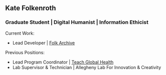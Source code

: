 ## Kate Folkenroth
### Graduate Student | Digital Humanist | Information Ethicist

Current Work:
  - Lead Developer | [Folk Archive](github.com/Folk-Archive)


Previous Positions:
  - Lead Program Coordinator | [Teach Global Health](teachglobalhealth.org)
  - Lab Supervisor & Technician | Allegheny Lab For Innovation & Creativity
